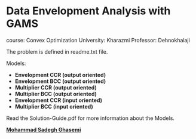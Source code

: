 # Data Envelopment Analysis with GAMS

course: Convex Optimization
University: Kharazmi
Professor: Dehnokhalaji

The problem is defined in readme.txt file.

Models:
* **Envelopment CCR (output oriented)**
* **Envelopment BCC (output oriented)**
* **Multiplier CCR (output oriented)**
* **Multiplier BCC (output oriented)**
* **Envelopment CCR (input oriented)**
* **Multiplier BCC (input oriented)**

Read the Solution-Guide.pdf for more information about the Models.

**[Mohammad Sadegh Ghasemi](https://www.linkedin.com/in/mohammad-sadegh-ghasemi-40)**
